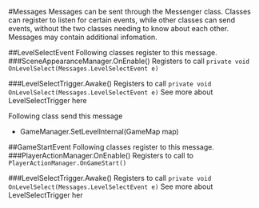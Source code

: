 #Messages
Messages can be sent through the Messenger class. Classes can register to listen for certain events, while other classes can send events, without the two classes needing to know about each other.
Messages may contain additional infomation.

##LevelSelectEvent
Following classes register to this message.
###SceneAppearanceManager.OnEnable()
Registers to call `private void OnLevelSelect(Messages.LevelSelectEvent e)`


###LevelSelectTrigger.Awake()
Registers to call `private void OnLevelSelect(Messages.LevelSelectEvent e)`
See more about LevelSelectTrigger here


Following class send this message
* GameManager.SetLevelInternal(GameMap map)



##GameStartEvent
Following classes register to this message.
###PlayerActionManager.OnEnable()
Registers to call to `PlayerActionManager.OnGameStart()`


###LevelSelectTrigger.Awake()
Registers to call `private void OnLevelSelect(Messages.LevelSelectEvent e)`
See more about LevelSelectTrigger her
